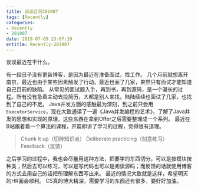 ```yaml
---
title: 谈谈近况201907
tags: [Recently]
categories:
- Recently
- 201907 
date: 2019-07-09 23:07:19
entitle: Recently-201907
---
```

谈谈最近在干什么。
<!--more-->
有一段日子没有更新博客，是因为最近在准备面试，找工作。
几个月前就想离开南京，最近也由于某些因素触发了行动。最近也面了几家，果然只有面试才能知道自己目前的缺陷。
从常见的面试题入手，再到书，再到源码，是一个漫长的过程。所有没有急着主动去投简历，大都是别人来找，陆陆续续也面试了几家，也找到了自己的不足。
Java并发方面的感触最为深刻，到之前只会用`ExecutorService`，现在大致通读了一遍《Java并发编程的艺术》，了解了Java并发的思想和实现的原理，这些东西在拿到Offer之后需要整理成一个系列。
最近在B站跟着看一个算法的课程，开篇即讲了学习的过程，觉得很有道理。
> Chunk it up（切碎知识点）
> Deliberate practicing（刻意练习）
> Feedback（反馈）

之后学习的过程中，我也会尽量用这种方法，把要学的东西切分，可以是按模块按种类；然后去可以练习，可以是写代码也可以是阅读源码；而反馈的话就使用博客的方式去用自己的话把所理解东西写出来。
最近的情况大致就是这样，希望明天的HR面会顺利。
CS真的博大精深，需要学习的东西还有很多，要好好加油。
